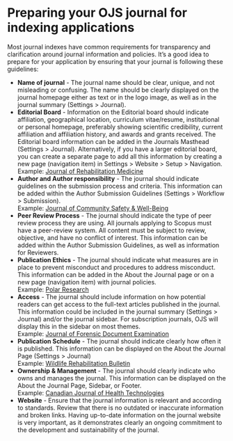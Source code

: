 # Preparing your OJS journal for indexing applications
Most journal indexes have common requirements for transparency and clarification around journal information and policies. It’s a good idea to prepare for your application by ensuring that your journal is following these guidelines:

* **Name of journal** - The journal name should be clear, unique, and not misleading or confusing. The name should be clearly displayed on the journal homepage either as text or in the logo image, as well as in the journal summary (Settings > Journal).  
* **Editorial Board** - Information on the Editorial board should indicate affiliation, geographical location, curriculum vitae/resume, institutional or personal homepage, preferably showing scientific credibility, current affiliation and affiliation history, and awards and grants received. The Editorial board information can be added in the Journals Masthead (Settings > Journal). Alternatively, if you have a larger editorial board, you can create a separate page to add all this information by creating a new page (navigation item) in Settings > Website > Setup > Navigation.  
Example: [Journal of Rehabilitation Medicine](https://medicaljournalssweden.se/jrm/about/editorialTeam)
* **Author and Author responsibility** - The journal should indicate guidelines on the submission process and criteria. This information can be added within the Author Submission Guidelines (Settings > Workflow > Submission).  
Example: [Journal of Community Safety & Well-Being](https://journalcswb.ca/index.php/cswb/AuthorGuidelines#EthicalPolicies)
* **Peer Review Process** - The journal should indicate the type of peer review process they are using. All journals applying to Scopus must have a peer-review system. All content must be subject to review, objective, and have no conflict of interest. This information can be added within the Author Submission Guidelines, as well as information for Reviewers.
* **Publication Ethics** - The journal should indicate what measures are in place to prevent misconduct and procedures to address misconduct. This information can be added in the About the Journal page or on a new page (navigation item) with journal policies.    
Example: [Polar Research](https://polarresearch.net/index.php/polar/article/view/7598)
* **Access** - The journal should include information on how potential readers can get access to the full-text articles published in the journal. This information could be included in the journal summary (Settings > Journal) and/or the journal sidebar. For subscription journals, OJS will display this in the sidebar on most themes.  
Example: [Journal of Forensic Document Examination](https://jfde.org/index.php/jfde) 
* **Publication Schedule** - The journal should indicate clearly how often it is published. This information can be displayed on the About the Journal Page (Settings > Journal)  
Example: [Wildlife Rehabilitation Bulletin](https://nwrajournal.online/index.php/bulletin)
* **Ownership & Management** - The journal should clearly indicate who owns and manages the journal. This information can be displayed on the About the Journal Page, Sidebar, or Footer.  
Example: [Canadian Journal of Health Technologies](https://canjhealthtechnol.ca/index.php/cjht)
* **Website** - Ensure that the journal information is relevant and according to standards.
Review that there is no outdated or inaccurate information and broken links. Having up-to-date information on the journal website is very important, as it demonstrates clearly an ongoing commitment to the development and sustainability of the journal.
